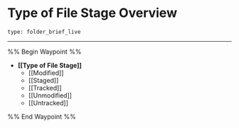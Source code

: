 # Type of File Stage Overview
 
```ccard
type: folder_brief_live
```
 
---

%% Begin Waypoint %%
- **[[Type of File Stage]]**
	- [[Modified]]
	- [[Staged]]
	- [[Tracked]]
	- [[Unmodified]]
	- [[Untracked]]

%% End Waypoint %%